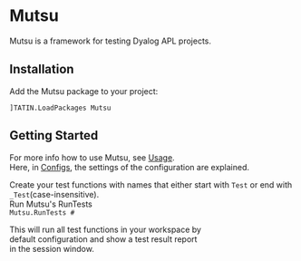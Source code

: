 # Mutsu
Mutsu is a framework for testing Dyalog APL projects.  

## Installation  
Add the Mutsu package to your project:  
```APL
]TATIN.LoadPackages Mutsu
```  

## Getting Started  
For more info how to use Mutsu, see [Usage](./docs/Usage.md).  
Here, in [Configs](./docs/Configs.md), the settings of the configuration are explained.  
    
Create your test functions with names that either start with `Test` or end with `_Test`(case-insensitive).  
Run Mutsu's RunTests   
`Mutsu.RunTests #`  

This will run all test functions in your workspace by  
default  configuration and show a test result report  
in the session window.  
